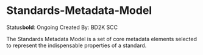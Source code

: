# Standards-Metadata-Model

Status**bold**: Ongoing
Created By: BD2K SCC 

The Standards Metadata Model is a set of core metadata elements selected to represent the indispensable properties of a standard. 
